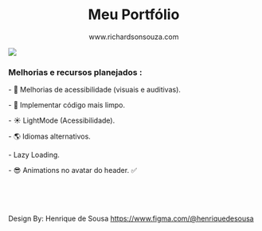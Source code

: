<h1 align="center">Meu Portfólio</h1>
<p align="center" >www.richardsonsouza.com</p>
<img align="center" src="https://github.com/Risxard/risxard.github.io/assets/88140056/491dbff2-2809-47a6-af82-c81e98ef6d25" width="auto" height="auto">


<h3 align="left">Melhorias e recursos planejados :</h3>

<p>- 🦾 Melhorias de acessibilidade (visuais e auditivas).</p>
<p>- 📃 Implementar código mais limpo.</p>
<p>- ☀️ LightMode (Acessibilidade).</p>
<p>- 🌎 Idiomas alternativos.</p>
<p>- Lazy Loading.</p>
<p>- 😎 Animations no avatar do header. ✅</p>



<br>
<br>
<br>

Design By:  Henrique de Sousa
https://www.figma.com/@henriquedesousa
